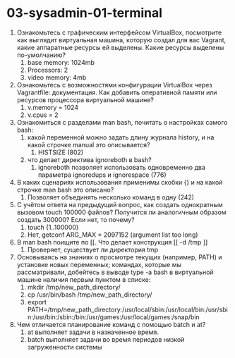 # 03-sysadmin-01-terminal

1. Ознакомьтесь с графическим интерфейсом VirtualBox, посмотрите как выглядит виртуальная машина, которую создал для вас Vagrant, какие аппаратные ресурсы ей выделены. Какие ресурсы выделены по-умолчанию? 
   1. base memory: 1024mb 
   2. Processors: 2 
   3. video memory: 4mb
2. Ознакомьтесь с возможностями конфигурации VirtualBox через Vagrantfile: документация. Как добавить оперативной памяти или ресурсов процессора виртуальной машине? 
   1. v.memory = 1024 
   2. v.cpus = 2
3. Ознакомиться с разделами man bash, почитать о настройках самого bash:
   1. какой переменной можно задать длину журнала history, и на какой строчке manual это описывается?
      1. HISTSIZE (802)
   2. что делает директива ignoreboth в bash?
      1. ignoreboth позволяет использовать одновременно два параметра  ignoredups и ignorespace (776)
4. В каких сценариях использования применимы скобки {} и на какой строчке man bash это описано? 
   1. Позволяет объединять несколько команд в одну (242)
5. С учётом ответа на предыдущий вопрос, как создать однократным вызовом touch 100000 файлов? Получится ли аналогичным образом создать 300000? Если нет, то почему?
   1. touch {1..100000}
   2. Нет, getconf ARG_MAX = 2097152 (argument list too long)
6. В man bash поищите по [[. Что делает конструкция [[ -d /tmp ]]
   1. Проверяет, существует ли директория tmp
7. Основываясь на знаниях о просмотре текущих (например, PATH) и установке новых переменных; командах, которые мы рассматривали, добейтесь в выводе type -a bash в виртуальной машине наличия первым пунктом в списке:
   1. mkdir /tmp/new_path_directory/ 
   2. cp /usr/bin/bash /tmp/new_path_directory/ 
   3. export PATH=/tmp/new_path_directory:/usr/local/sbin:/usr/local/bin:/usr/sbin:/usr/bin:/sbin:/bin:/usr/games:/usr/local/games:/snap/bin
8. Чем отличается планирование команд с помощью batch и at? 
   1. at выполняет задачи в назначенное время. 
   2. batch выполняет задачи во время периодов низкой загруженности системы

